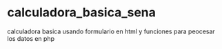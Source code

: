 # calculadora_basica_sena

calculadora basica usando formulario en html
y funciones para peocesar los datos en php
